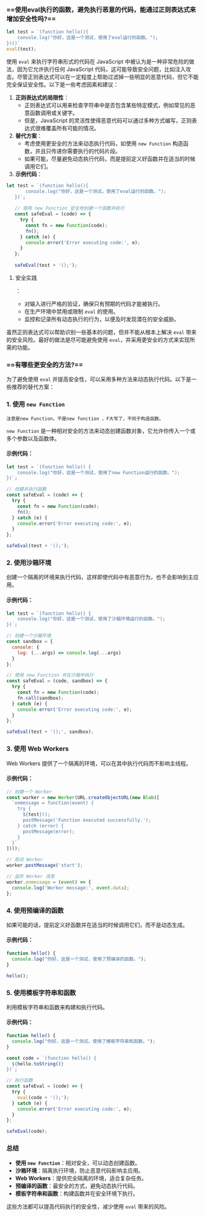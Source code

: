 

### ==使用eval执行的函数，避免执行恶意的代码，能通过正则表达式来增加安全性吗?==

```javascript
let test = `(function hello(){
    console.log("你好，这是一个测试，使用了eval运行的函数。");
})()`
eval(test);
```

使用 `eval` 来执行字符串形式的代码在 JavaScript 中被认为是一种非常危险的做法，因为它允许执行任何 JavaScript 代码，这可能导致安全问题，比如注入攻击。尽管正则表达式可以在一定程度上帮助过滤掉一些明显的恶意代码，但它不能完全保证安全性。以下是一些考虑因素和建议：

1. **正则表达式的局限性**：
   - 正则表达式可以用来检查字符串中是否包含某些特定模式，例如常见的恶意函数调用或关键字。
   - 但是，JavaScript 的灵活性使得恶意代码可以通过多种方式编写，正则表达式很难覆盖所有可能的情况。
2. **替代方案**：
   - 考虑使用更安全的方法来动态执行代码，如使用 `new Function` 构造函数，并且只传递你需要执行的代码片段。
   - 如果可能，尽量避免动态执行代码，而是提前定义好函数并在适当的时候调用它们。
3. **示例代码**：

```javascript   
let test = `(function hello(){
       console.log("你好，这是一个测试，使用了eval运行的函数。");
   })`;
   
   // 使用 new Function 安全地创建一个函数并执行
   const safeEval = (code) => {
     try {
       const fn = new Function(code);
       fn();
     } catch (e) {
       console.error('Error executing code:', e);
     }
   };
   
   safeEval(test + '();');
```

1. 安全实践

   ：

   - 对输入进行严格的验证，确保只有预期的代码才能被执行。
   - 在生产环境中禁用或限制 `eval` 的使用。
   - 监控和记录所有动态执行的行为，以便及时发现潜在的安全威胁。

虽然正则表达式可以帮助识别一些基本的问题，但并不能从根本上解决 `eval` 带来的安全风险。最好的做法是尽可能避免使用 `eval`，并采用更安全的方式来实现所需的功能。









### ==有哪些更安全的方法?==



为了避免使用 `eval` 并提高安全性，可以采用多种方法来动态执行代码。以下是一些推荐的替代方案：

### 1. 使用 `new Function` 

`注意是new Function，不是new function ，F大写了，不同于构造函数。`

`new Function` 是一种相对安全的方法来动态创建函数对象，它允许你传入一个或多个参数以及函数体。

#### 示例代码：

```javascript
let test = `(function hello() {
    console.log("你好，这是一个测试，使用了new Function运行的函数。");
})`;

// 创建并执行函数
const safeEval = (code) => {
  try {
    const fn = new Function(code);
    fn();
  } catch (e) {
    console.error('Error executing code:', e);
  }
};

safeEval(test + '();');
```

### 2. 使用沙箱环境

创建一个隔离的环境来执行代码，这样即使代码中有恶意行为，也不会影响到主应用。

#### 示例代码：

```javascript
let test = `(function hello() {
    console.log("你好，这是一个测试，使用了沙箱环境运行的函数。");
})`;

// 创建一个沙箱环境
const sandbox = {
  console: {
    log: (...args) => console.log(...args)
  }
};

// 使用 new Function 并在沙箱中执行
const safeEval = (code, sandbox) => {
  try {
    const fn = new Function(code);
    fn.call(sandbox);
  } catch (e) {
    console.error('Error executing code:', e);
  }
};

safeEval(test + '();', sandbox);
```

### 3. 使用 Web Workers

Web Workers 提供了一个隔离的环境，可以在其中执行代码而不影响主线程。

#### 示例代码：

```javascript
// 创建一个 Worker
const worker = new Worker(URL.createObjectURL(new Blob([
  `onmessage = function(event) {
    try {
      ${test}();
      postMessage('Function executed successfully.');
    } catch (error) {
      postMessage(error);
    }
  }`
])));

// 启动 Worker
worker.postMessage('start');

// 监听 Worker 消息
worker.onmessage = (event) => {
  console.log('Worker message:', event.data);
};
```

### 4. 使用预编译的函数

如果可能的话，提前定义好函数并在适当的时候调用它们，而不是动态生成。

#### 示例代码：

```javascript
function hello() {
  console.log("你好，这是一个测试，使用了预编译的函数。");
}

hello();
```

### 5. 使用模板字符串和函数

利用模板字符串和函数来构建和执行代码。

#### 示例代码：

```javascript
function hello() {
  console.log("你好，这是一个测试，使用了模板字符串和函数。");
}

const code = `(function hello() {
  ${hello.toString()}
})`;

// 执行函数
const safeEval = (code) => {
  try {
    eval(code + '();');
  } catch (e) {
    console.error('Error executing code:', e);
  }
};

safeEval(code);
```

### 总结

- **使用 `new Function`**：相对安全，可以动态创建函数。
- **沙箱环境**：隔离执行环境，防止恶意代码影响主应用。
- **Web Workers**：提供完全隔离的环境，适合复杂任务。
- **预编译的函数**：最安全的方式，避免动态执行代码。
- **模板字符串和函数**：构建函数并在安全环境下执行。

这些方法都可以提高代码执行的安全性，减少使用 `eval` 带来的风险。